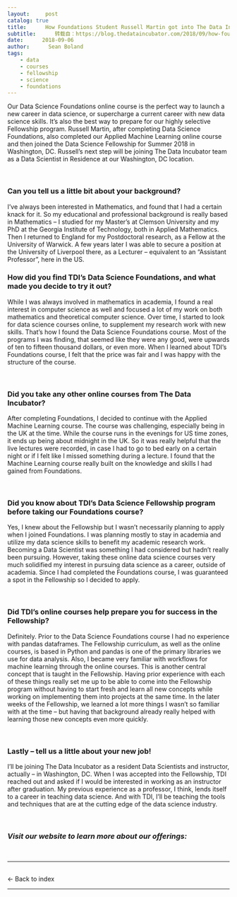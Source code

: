 ```yaml
---
layout:     post
catalog: true
title:      How Foundations Student Russell Martin got into The Data Incubator’s Fellowship
subtitle:      转载自：https://blog.thedataincubator.com/2018/09/how-foundations-student-russell-martin-got-into-the-data-incubators-fellowship/
date:      2018-09-06
author:      Sean Boland
tags:
    - data
    - courses
    - fellowship
    - science
    - foundations
---
```


Our Data Science Foundations online course is the perfect way to launch a new career in data science, or supercharge a current career with new data science skills. It’s also the best way to prepare for our highly selective Fellowship program. Russell Martin, after completing Data Science Foundations, also completed our Applied Machine Learning online course and then joined the Data Science Fellowship for Summer 2018 in Washington, DC. Russell’s next step will be joining The Data Incubator team as a Data Scientist in Residence at our Washington, DC location.

 

### Can you tell us a little bit about your background?

I’ve always been interested in Mathematics, and found that I had a certain knack for it. So my educational and professional background is really based in Mathematics – I studied for my Master’s at Clemson University and my PhD at the Georgia Institute of Technology, both in Applied Mathematics. Then I returned to England for my Postdoctoral research, as a Fellow at the University of Warwick. A few years later I was able to secure a position at the University of Liverpool there, as a Lecturer – equivalent to an “Assistant Professor”, here in the US.

### How did you find TDI’s Data Science Foundations, and what made you decide to try it out?

While I was always involved in mathematics in academia, I found a real interest in computer science as well and focused a lot of my work on both mathematics and theoretical computer science. Over time, I started to look for data science courses online, to supplement my research work with new skills. That’s how I found the Data Science Foundations course. Most of the programs I was finding, that seemed like they were any good, were upwards of ten to fifteen thousand dollars, or even more. When I learned about TDI’s Foundations course, I felt that the price was fair and I was happy with the structure of the course.

 

### Did you take any other online courses from The Data Incubator?

After completing Foundations, I decided to continue with the Applied Machine Learning course. The course was challenging, especially being in the UK at the time. While the course runs in the evenings for US time zones, it ends up being about midnight in the UK. So it was really helpful that the live lectures were recorded, in case I had to go to bed early on a certain night or if I felt like I missed something during a lecture. I found that the Machine Learning course really built on the knowledge and skills I had gained from Foundations.

 

### Did you know about TDI’s Data Science Fellowship program before taking our Foundations course?

Yes, I knew about the Fellowship but I wasn’t necessarily planning to apply when I joined Foundations. I was planning mostly to stay in academia and utilize my data science skills to benefit my academic research work. Becoming a Data Scientist was something I had considered but hadn’t really been pursuing. However, taking these online data science courses very much solidified my interest in pursuing data science as a career, outside of academia. Since I had completed the Foundations course, I was guaranteed a spot in the Fellowship so I decided to apply.

 

### Did TDI’s online courses help prepare you for success in the Fellowship?

Definitely. Prior to the Data Science Foundations course I had no experience with pandas dataframes. The Fellowship curriculum, as well as the online courses, is based in Python and pandas is one of the primary libraries we use for data analysis. Also, I became very familiar with workflows for machine learning through the online courses. This is another central concept that is taught in the Fellowship. Having prior experience with each of these things really set me up to be able to come into the Fellowship program without having to start fresh and learn all new concepts while working on implementing them into projects at the same time. In the later weeks of the Fellowship, we learned a lot more things I wasn’t so familiar with at the time – but having that background already really helped with learning those new concepts even more quickly.

 

### Lastly – tell us a little about your new job!

I’ll be joining The Data Incubator as a resident Data Scientists and instructor, actually – in Washington, DC. When I was accepted into the Fellowship, TDI reached out and asked if I would be interested in working as an instructor after graduation. My previous experience as a professor, I think, lends itself to a career in teaching data science. And with TDI, I’ll be teaching the tools and techniques that are at the cutting edge of the data science industry.

 

### *Visit our website to learn more about our offerings:*

 


---

## 
← Back to index


---
